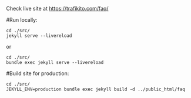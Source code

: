 Check live site at https://trafikito.com/faq/


#Run locally:

```
cd ./src/
jekyll serve --livereload
```
or
```
cd ./src/
bundle exec jekyll serve --livereload
```

#Build site for production:

```
cd ./src/
JEKYLL_ENV=production bundle exec jekyll build -d ../public_html/faq
```
